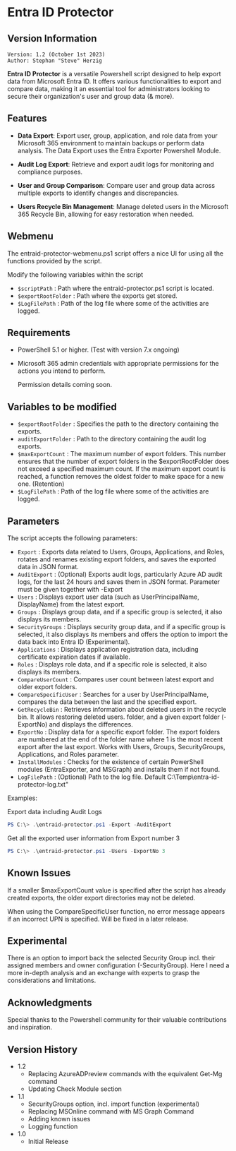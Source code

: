 # Entra ID Protector

## Version Information
~~~~
Version: 1.2 (October 1st 2023)
Author: Stephan "Steve" Herzig
~~~~

**Entra ID Protector** is a versatile Powershell script designed to help export data from Microsoft Entra ID. It offers various functionalities to export and compare data, making it an essential tool for administrators looking to secure their organization's user and group data (& more).

## Features

- **Data Export**: Export user, group, application, and role data from your Microsoft 365 environment to maintain backups or perform data analysis. The Data Export uses the Entra Exporter Powershell Module.

- **Audit Log Export**: Retrieve and export audit logs for monitoring and compliance purposes.

- **User and Group Comparison**: Compare user and group data across multiple exports to identify changes and discrepancies.

- **Users Recycle Bin Management**: Manage deleted users in the Microsoft 365 Recycle Bin, allowing for easy restoration when needed.

## Webmenu
The entraid-protector-webmenu.ps1 script offers a nice UI for using all the functions provided by the script.

Modify the following variables within the script

- `$scriptPath`        : Path where the entraid-protector.ps1 script is located.
- `$exportRootFolder`  : Path where the exports get stored.
- `$LogFilePath`       : Path of the log file where some of the activities are logged.

## Requirements

- PowerShell 5.1 or higher. (Test with version 7.x ongoing)

- Microsoft 365 admin credentials with appropriate permissions for the actions you intend to perform.

  Permission details coming soon.

## Variables to be modified
- `$exportRootFolder` : Specifies the path to the directory containing the exports.
- `auditExportFolder` : Path to the directory containing the audit log exports.
- `$maxExportCount`    : The maximum number of export folders. This number ensures that the number of export folders in the $exportRootFolder does not exceed a specified maximum count. If the maximum export count is reached, a function removes the oldest folder to make space for a new one. (Retention)
- `$LogFilePath`       : Path of the log file where some of the activities are logged.

## Parameters
The script accepts the following parameters:

- `Export`              : Exports data related to Users, Groups, Applications, and Roles, rotates and renames existing export folders, and saves the exported data in JSON format.
- `AuditExport`         : (Optional) Exports audit logs, particularly Azure AD audit logs, for the last 24 hours and saves them in JSON format.
						  Parameter must be given together with -Export
- `Users`               : Displays export user data (such as UserPrincipalName, DisplayName) from the latest export.
- `Groups`              : Displays group data, and if a specific group is selected, it also displays its members.
- `SecurityGroups`      : Displays security group data, and if a specific group is selected, it also displays its members and offers the option to import the data back into Entra ID (Experimental).
- `Applications`        : Displays application registration data, including certificate expiration dates if available.
- `Roles`               : Displays role data, and if a specific role is selected, it also displays its members.
- `CompareUserCount`    : Compares user count between latest export and older export folders.
- `CompareSpecificUser` : Searches for a user by UserPrincipalName, compares the data between the last and the specified export.
- `GetRecycleBin`       : Retrieves information about deleted users in the recycle bin. It allows restoring deleted users.
folder, and a given export folder (-ExportNo) and displays the differences.
- `ExportNo`            : Display data for a specific export folder. The export folders are numbered at the end of the folder name where 1 is the most recent export after the last export. Works with Users, Groups, SecurityGroups, Applications, and Roles parameter.
- `InstallModules`      : Checks for the existence of certain PowerShell modules (EntraExporter, and MSGraph) and installs them if not found.
- `LogFilePath`         : (Optional) Path to the log file. Default C:\Temp\entra-id-protector-log.txt"

Examples:

Export data including Audit Logs

   ```powershell
   PS C:\> .\entraid-protector.ps1 -Export -AuditExport
   ```

Get all the exported user information from Export number 3
   ```powershell
   PS C:\> .\entraid-protector.ps1 -Users -ExportNo 3
   ```

## Known Issues
If a smaller $maxExportCount value is specified after the script has already created exports, the older export directories may not be deleted.

When using the CompareSpecificUser function, no error message appears if an incorrect UPN is specified. Will be fixed in a later release.

## Experimental 
There is an option to import back the selected Security Group incl. their assigned members and owner configuration (-SecurityGroup). Here I need a more in-depth analysis and an exchange with experts to grasp the considerations and limitations.

## Acknowledgments

Special thanks to the Powershell community for their valuable contributions and inspiration.

## Version History
* 1.2
    * Replacing AzureADPreview commands with the equivalent Get-Mg command
    * Updating Check Module section
* 1.1
    * SecurityGroups option, incl. import function (experimental)
    * Replacing MSOnline command with MS Graph Command
    * Adding known issues
    * Logging function
* 1.0
    * Initial Release 
